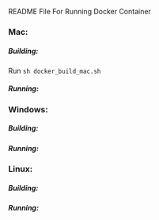 README File For Running Docker Container

### Mac:
##### Building: 
Run ```sh docker_build_mac.sh```
##### Running:

### Windows:
##### Building:
##### Running:

### Linux:
##### Building:
##### Running:
